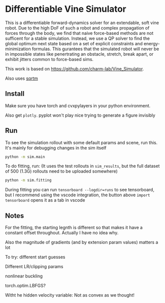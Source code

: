 # Differentiable Vine Simulator

This is a differentiable forward-dynamics solver for an extendable, soft vine robot. Due to the high DoF of such a robot and complex propagation of forces through the body, we find that naive force-based methods are not sufficent for a stable simulation. Instead, we use a QP solver to find the global optimum next state based on a set of explicit constraints and energy-minimization formulas. This gurantees that the simulated robot will never be in impossible states like penertrating an obstacle, stretch, break apart, or exhibit jitters common to force-based sims.

This work is based on https://github.com/charm-lab/Vine_Simulator. 

Also uses [sqrtm](https://github.com/steveli/pytorch-sqrtm)

## Install
Make sure you have torch and cvxpylayers in your python environment.

Also get `plotly`. pyplot won't play nice trying to generate a figure invisibly

## Run

To see the simulation rollout with some default params and scene, run this. It's mainly for debugging changes in the sim itself
```bash
python -m sim.main
```

To do fitting, run: (It uses the test rollouts in `sim_results`, but the full dataset of 500 (1.3G) rollouts need to be uploaded somewhere)
```bash
python -m sim.fitting
```

During fitting you can run `tensorboard --logdir=runs` to see tensorboard, but I recommend using the vscode integration, the button above `import tensorboard` opens it as a tab in vscode

## Notes

For the fitting, the starting legnth is different so that makes it have a constant offset throughout. Actually I have no idea why.

Also the magnitude of gradients (and by extension param values) matters a lot

To try: different start guesses

Different LR/clipping params

nonlinear buckling

torch.optim.LBFGS?

Witht he hidden velocity variable: Not as convex as we thought!